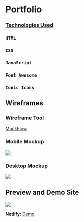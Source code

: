 # Portfolio

### <u>Technologies Used</u>
### `HTML`
### `CSS`
### `JavaScript`
### `Font Awesome`
### `Ionic Icons`

## Wireframes

### Wireframe Tool
<a href="https://www.mockflow.com/">MockFlow</a>

### Mobile Mockup
<img src="https://i.imgur.com/clCRKm7l.png"/>

### Desktop Mockup
<img src="https://i.imgur.com/FIY4jP1l.png"/>

## Preview and Demo Site

<img src="https://i.imgur.com/aKqXnozl.png"/>

<p><strong>Netlify: </strong><a href="https://riverxdiamant-portfolio-v2.netlify.app/">Demo</a></p>
